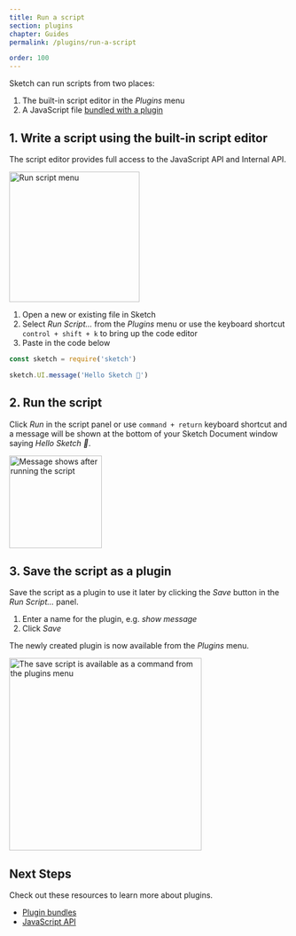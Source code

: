 ```yaml
---
title: Run a script
section: plugins
chapter: Guides
permalink: /plugins/run-a-script

order: 100
---
```


Sketch can run scripts from two places:

1. The built-in script editor in the _Plugins_ menu
2. A JavaScript file [bundled with a plugin](/plugins/plugin-bundle)

## 1. Write a script using the built-in script editor

The script editor provides full access to the JavaScript API and Internal API.

<img src="/images/developer/menu-run-script.png"
     alt="Run script menu"
     width="235" />

1. Open a new or existing file in Sketch
2. Select _Run Script…_ from the _Plugins_ menu or use the keyboard shortcut `control + shift + k` to bring up the code editor
3. Paste in the code below

```javascript
const sketch = require('sketch')

sketch.UI.message('Hello Sketch 👋')
```

## 2. Run the script

Click _Run_ in the script panel or use `command + return` keyboard shortcut and a message will be shown at the bottom of your Sketch Document window saying _Hello Sketch 👋_.

<img src="/images/developer/ui-message.png"
     alt="Message shows after running the script"
     width="167" />

## 3. Save the script as a plugin

Save the script as a plugin to use it later by clicking the _Save_ button in the _Run Script…_ panel.

1. Enter a name for the plugin, e.g. _show message_
2. Click _Save_

The newly created plugin is now available from the _Plugins_ menu.

<img src="/images/developer/plugin-command.png"
     alt="The save script is available as a command from the plugins menu"
     width="347" />

## Next Steps

Check out these resources to learn more about plugins.

- [Plugin bundles](/plugins/plugin-bundle)
- [JavaScript API](/plugins/javascript)
